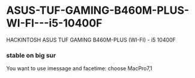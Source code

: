 # ASUS-TUF-GAMING-B460M-PLUS-WI-FI---i5-10400F
HACKINTOSH ASUS TUF GAMING B460M-PLUS (WI-FI) - i5 10400F

### stable on big sur

You want to use imessage and facetime: choose MacPro7,1

